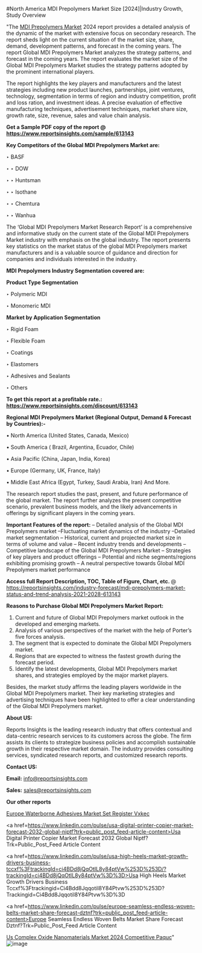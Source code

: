 #North America MDI Prepolymers Market Size [2024]|Industry Growth, Study Overview

"The <a href=https://www.reportsinsights.com/sample/613143>MDI Prepolymers Market</a> 2024 report provides a detailed analysis of the dynamic of the market with extensive focus on secondary research. The report sheds light on the current situation of the market size, share, demand, development patterns, and forecast in the coming years. The report Global MDI Prepolymers Market analyzes the strategy patterns, and forecast in the coming years. The report evaluates the market size of the Global MDI Prepolymers Market studies the strategy patterns adopted by the prominent international players.

The report highlights the key players and manufacturers and the latest strategies including new product launches, partnerships, joint ventures, technology, segmentation in terms of region and industry competition, profit and loss ration, and investment ideas. A precise evaluation of effective manufacturing techniques, advertisement techniques, market share size, growth rate, size, revenue, sales and value chain analysis.

<strong>Get a Sample PDF copy of the report @ <a href=https://www.reportsinsights.com/sample/613143 style=color:#0000ff;>https://www.reportsinsights.com/sample/613143</a></strong>

<strong>Key Competitors of the Global MDI Prepolymers Market are:</strong>

‣ BASF

‣ 
‣ DOW

‣ 
‣ Huntsman

‣ 
‣ Isothane

‣ 
‣ Chemtura

‣ 
‣ Wanhua

The ‘Global MDI Prepolymers Market Research Report’ is a comprehensive and informative study on the current state of the Global MDI Prepolymers Market industry with emphasis on the global industry. The report presents key statistics on the market status of the global MDI Prepolymers market manufacturers and is a valuable source of guidance and direction for companies and individuals interested in the industry.

<strong>MDI Prepolymers Industry Segmentation covered are:</strong>

<strong>Product Type Segmentation</strong>

‣    Polymeric MDI

‣ Monomeric MDI

<strong>Market by Application Segmentation</strong>

‣   Rigid Foam

‣ Flexible Foam

‣ Coatings

‣ Elastomers

‣ Adhesives and Sealants

‣ Others

<strong>To get this report at a profitable rate.: <a href=https://www.reportsinsights.com/discount/613143 style=color:#0000ff;>https://www.reportsinsights.com/discount/613143</a></strong>

<strong>Regional MDI Prepolymers Market (Regional Output, Demand &amp; Forecast by Countries):-</strong>

• North America (United States, Canada, Mexico)

• South America ( Brazil, Argentina, Ecuador, Chile)

• Asia Pacific (China, Japan, India, Korea)

• Europe (Germany, UK, France, Italy)

• Middle East Africa (Egypt, Turkey, Saudi Arabia, Iran) And More.

The research report studies the past, present, and future performance of the global market. The report further analyzes the present competitive scenario, prevalent business models, and the likely advancements in offerings by significant players in the coming years.

<strong>Important Features of the report:</strong>
– Detailed analysis of the Global MDI Prepolymers market
–Fluctuating market dynamics of the industry
–Detailed market segmentation
– Historical, current and projected market size in terms of volume and value
– Recent industry trends and developments
– Competitive landscape of the Global MDI Prepolymers Market
– Strategies of key players and product offerings
– Potential and niche segments/regions exhibiting promising growth
– A neutral perspective towards Global MDI Prepolymers market performance

<strong>Access full Report Description, TOC, Table of Figure, Chart, etc. </strong>@   <a href=https://reportsinsights.com/industry-forecast/mdi-prepolymers-market-status-and-trend-analysis-2021-2028-613143 style=color:#0000ff;>https://reportsinsights.com/industry-forecast/mdi-prepolymers-market-status-and-trend-analysis-2021-2028-613143</a>

<strong>Reasons to Purchase Global MDI Prepolymers Market Report:</strong>
1. Current and future of Global MDI Prepolymers market outlook in the developed and emerging markets.
2. Analysis of various perspectives of the market with the help of Porter’s five forces analysis.
3. The segment that is expected to dominate the Global MDI Prepolymers market.
4. Regions that are expected to witness the fastest growth during the forecast period.
5. Identify the latest developments, Global MDI Prepolymers market shares, and strategies employed by the major market players.

Besides, the market study affirms the leading players worldwide in the Global MDI Prepolymers market. Their key marketing strategies and advertising techniques have been highlighted to offer a clear understanding of the Global MDI Prepolymers market.

<strong><strong>About US</strong>:</strong>

Reports Insights is the leading research industry that offers contextual and data-centric research services to its customers across the globe. The firm assists its clients to strategize business policies and accomplish sustainable growth in their respective market domain. The industry provides consulting services, syndicated research reports, and customized research reports.

<strong>Contact US:</strong>

<p class=><b>Email:</b> <a href=mailto:info@reportsinsights.com>info@reportsinsights.com</a></p>
<p class=><b>Sales:</b> <a href=mailto:sales@reportsinsights.com>sales@reportsinsights.com</a></p>

<strong>Our other reports</strong>

<a href=https://www.linkedin.com/pulse/europe-waterborne-adhesives-market-set-register-vxkec/>Europe Waterborne Adhesives Market Set Register Vxkec</a>

<a href=https://www.linkedin.com/pulse/usa-digital-printer-copier-market-forecast-2032-global-niptf?trk=public_post_feed-article-content>Usa Digital Printer Copier Market Forecast 2032 Global Niptf?Trk=Public_Post_Feed Article Content</a>

<a href=https://www.linkedin.com/pulse/usa-high-heels-market-growth-drivers-business-tccxf%3FtrackingId=ci4BDd8jQqOtIL8y84ptVw%253D%253D/?trackingId=ci4BDd8jQqOtIL8y84ptVw%3D%3D>Usa High Heels Market Growth Drivers Business Tccxf%3Ftrackingid=Ci4Bdd8Jqqotil8Y84Ptvw%253D%253D?Trackingid=Ci4Bdd8Jqqotil8Y84Ptvw%3D%3D</a>

<a href=https://www.linkedin.com/pulse/europe-seamless-endless-woven-belts-market-share-forecast-dztnf?trk=public_post_feed-article-content>Europe Seamless Endless Woven Belts Market Share Forecast Dztnf?Trk=Public_Post_Feed Article Content</a>

<a href=https://www.linkedin.com/pulse/us-complex-oxide-nanomaterials-market-2024-competitive-paquc/>Us Complex Oxide Nanomaterials Market 2024 Competitive Paquc</a>"
![image](https://github.com/aanak123/RIMarketer1/assets/158471119/18741588-59ed-40c8-b7ac-fed2b25d194d)
